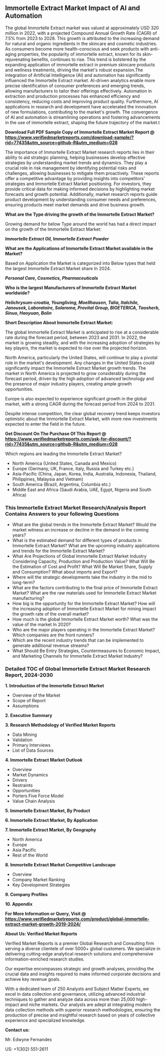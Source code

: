 <h2>Immortelle Extract Market Impact of AI and Automation</h2>The global Immortelle Extract market was valued at approximately USD 320 million in 2022, with a projected Compound Annual Growth Rate (CAGR) of 7.5% from 2023 to 2028. This growth is attributed to the increasing demand for natural and organic ingredients in the skincare and cosmetic industries. As consumers become more health-conscious and seek products with anti-aging properties, the popularity of immortelle extract, known for its skin-rejuvenating benefits, continues to rise. This trend is bolstered by the expanding application of immortelle extract in premium skincare products and wellness treatments, driving the market's robust expansion.The integration of Artificial Intelligence (AI) and automation has significantly influenced the Immortelle Extract market. AI-driven analytics enable more precise identification of consumer preferences and emerging trends, allowing manufacturers to tailor their offerings effectively. Automation in extraction and production processes has enhanced efficiency and consistency, reducing costs and improving product quality. Furthermore, AI applications in research and development have accelerated the innovation of new formulations, contributing to the market's growth. The convergence of AI and automation is streamlining operations and fostering advancements in the use of immortelle extract, shaping the future trajectory of the market.t</p><p id="" class=""><strong>Download Full PDF Sample Copy of Immortelle Extract Market Report @ <a href="https://www.verifiedmarketreports.com/download-sample/?rid=77435&utm_source=github-R&utm_medium=028" target="_blank">https://www.verifiedmarketreports.com/download-sample/?rid=77435&utm_source=github-R&utm_medium=028</a></strong></p><p>The importance of&nbsp;Immortelle Extract Market research reports lies in their ability to aid strategic planning, helping businesses develop effective strategies by understanding market trends and dynamics. They play a crucial role in risk management by identifying potential risks and challenges, allowing businesses to mitigate them proactively. These reports offer a competitive advantage by providing insights into competitors' strategies and Immortelle Extract Market positioning. For investors, they provide critical data for making informed decisions by highlighting market forecasts and growth potential. Additionally, market research reports guide product development by understanding consumer needs and preferences, ensuring products meet market demands and drive business growth.</p><p><strong>What are the&nbsp;Type driving the growth of the Immortelle Extract Market?</strong></p><p id="" class="">Growing demand for below Type around the world has had a direct impact on the growth of the Immortelle Extract Market:</p><em><strong>Immortelle Extract Oil, Immortelle Extract Powder</strong></em></p><strong>What are the&nbsp;Applications&nbsp;of Immortelle Extract Market available in the Market?</strong></p><p id="" class="">Based on Application the Market is categorized into Below types that held the largest Immortelle Extract Market share In 2024.</p><em><strong>Personal Care, Cosmetics, Pharmaceuticals</strong></em></p><strong>Who is the largest Manufacturers of Immortelle Extract Market worldwide?</strong></p><p><em><strong>Helichrysum-croatia, Youngliving, Moellhausen, Talia, Italchile, Janousek, Laboratoire, Solaroma, Provital Group, BIOETERICA, Taosherb, Sinuo, Haoyuan, Bolin</strong></em></p><p id="" class=""><strong>Short Description About Immortelle Extract Market:</strong></p><p>The global Immortelle Extract Market is anticipated to rise at a considerable rate during the forecast period, between 2023 and 2031. In 2022, the market is growing steadily, and with the increasing adoption of strategies by key players, the market is expected to rise over the projected horizon.</p><p>North America, particularly the United States, will continue to play a pivotal role in the market's development. Any changes in the United States could significantly impact the Immortelle Extract Market growth trends. The market in North America is projected to grow considerably during the forecast period, driven by the high adoption of advanced technology and the presence of major industry players, creating ample growth opportunities.</p><p>Europe is also expected to experience significant growth in the global market, with a strong CAGR during the forecast period from 2024 to 2031.</p><p>Despite intense competition, the clear global recovery trend keeps investors optimistic about the Immortelle Extract Market, with more new investments expected to enter the field in the future.</p><p id="" class=""><strong>Get Discount On The Purchase Of This Report @ <a href="https://www.verifiedmarketreports.com/ask-for-discount/?rid=77435&utm_source=github-R&utm_medium=028" target="_blank">https://www.verifiedmarketreports.com/ask-for-discount/?rid=77435&utm_source=github-R&utm_medium=028</a></strong></p>Which regions are leading the Immortelle Extract Market?</p><ul><li>North America (United States, Canada and Mexico)</li><li>Europe (Germany, UK, France, Italy, Russia and Turkey etc.)</li><li>Asia-Pacific (China, Japan, Korea, India, Australia, Indonesia, Thailand, Philippines, Malaysia and Vietnam)</li><li>South America (Brazil, Argentina, Columbia etc.)</li><li>Middle East and Africa (Saudi Arabia, UAE, Egypt, Nigeria and South Africa)</li></ul><h3 id="" class="">This Immortelle Extract Market Research/Analysis Report Contains Answers to your following Questions</h3><ul><li>What are the global trends in the Immortelle Extract Market? Would the market witness an increase or decline in the demand in the coming years?</li><li>What is the estimated demand for different types of products in Immortelle Extract Market? What are the upcoming industry applications and trends for the Immortelle Extract Market?</li><li>What Are Projections of Global Immortelle Extract Market Industry Considering Capacity, Production and Production Value? What Will Be the Estimation of Cost and Profit? What Will Be Market Share, Supply and Consumption? What about imports and Export?</li><li>Where will the strategic developments take the industry in the mid to long-term?</li><li>What are the factors contributing to the final price of Immortelle Extract Market? What are the raw materials used for Immortelle Extract Market manufacturing?</li><li>How big is the opportunity for the Immortelle Extract Market? How will the increasing adoption of Immortelle Extract Market for mining impact the growth rate of the overall market?</li><li>How much is the global Immortelle Extract Market worth? What was the value of the market In 2020?</li><li>Who are the major players operating in the Immortelle Extract Market? Which companies are the front runners?</li><li>Which are the recent industry trends that can be implemented to generate additional revenue streams?</li><li>What Should Be Entry Strategies, Countermeasures to Economic Impact, and Marketing Channels for Immortelle Extract Market Industry?</li></ul><h3 id="" class="">Detailed TOC of Global Immortelle Extract Market Research Report, 2024-2030</h3><p id="" class=""><strong>1. Introduction of the Immortelle Extract Market</strong></p><ul><li>Overview of the Market</li><li>Scope of Report</li><li>Assumptions</li></ul><p id="" class=""><strong>2. Executive Summary</strong></p><p id="" class=""><strong>3. Research Methodology of Verified Market Reports</strong></p><ul><li>Data Mining</li><li>Validation</li><li>Primary Interviews</li><li>List of Data Sources</li></ul><p id="" class=""><strong>4. Immortelle Extract Market Outlook</strong></p><ul><li>Overview</li><li>Market Dynamics</li><li>Drivers</li><li>Restraints</li><li>Opportunities</li><li>Porters Five Force Model</li><li>Value Chain Analysis</li></ul><p id="" class=""><strong>5. Immortelle Extract Market, By Product</strong></p><p id="" class=""><strong>6. Immortelle Extract Market, By Application</strong></p><p id="" class=""><strong>7. Immortelle Extract Market, By Geography</strong></p><ul><li>North America</li><li>Europe</li><li>Asia Pacific</li><li>Rest of the World</li></ul><p id="" class=""><strong>8. Immortelle Extract Market Competitive Landscape</strong></p><ul><li>Overview</li><li>Company Market Ranking</li><li>Key Development Strategies</li></ul><p id="" class=""><strong>9. Company Profiles</strong></p><p id="" class=""><strong>10. Appendix</strong></p><p id="" class=""><strong>For More Information or Query, Visit @ <a href="https://www.verifiedmarketreports.com/product/global-immortelle-extract-market-growth-2019-2024/" target="_blank">https://www.verifiedmarketreports.com/product/global-immortelle-extract-market-growth-2019-2024/</a></strong></p><p id="" class=""><strong>About Us: Verified Market Reports</strong></p><p id="" class="">Verified Market Reports is a premier Global Research and Consulting firm serving a diverse clientele of over 5000+ global customers. We specialize in delivering cutting-edge analytical research solutions and comprehensive information-enriched research studies.</p><p id="" class="">Our expertise encompasses strategic and growth analyses, providing the crucial data and insights required to make informed corporate decisions and achieve key revenue goals.</p><p id="" class="">With a dedicated team of 250 Analysts and Subject Matter Experts, we excel in data collection and governance, utilizing advanced industrial techniques to gather and analyze data across more than 25,000 high-impact and niche markets. Our analysts are adept at integrating modern data collection methods with superior research methodologies, ensuring the production of precise and insightful research based on years of collective experience and specialized knowledge.</p><p id="" class=""><strong>Contact us:</strong></p><p id="" class="">Mr. Edwyne Fernandes</p><p id="" class="">US: +1(302) 551-2611</p>